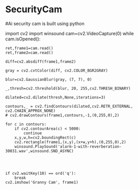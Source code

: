 # SecurityCam
#Ai security cam is built using python 

import cv2
import winsound
cam=cv2.VideoCapture(0)
while cam.isOpened():

    ret,frame1=cam.read()
    ret,frame2=cam.read()

    diff=cv2.absdiff(frame1,frame2)

    gray = cv2.cvtColor(diff, cv2.COLOR_BGR2GRAY)

    blur=cv2.GaussianBlur(gray, (7, 7), 0)

    _,thresh=cv2.threshold(blur, 20, 255,cv2.THRESH_BINARY)

    dilated=cv2.dilate(thresh,None,iterations=3)

    contours,_ = cv2.findContours(dilated,cv2.RETR_EXTERNAL, cv2.CHAIN_APPROX_NONE)
    # cv2.drawContours(frame1,contours,-1,(0,255,0),2)

    for c in contours:
        if cv2.contourArea(c) < 5000:
            continue
        x,y,w,h=cv2.boundingRect(c)
        cv2.rectangle(frame1,(x,y),(x+w,y+h),(0,255,0),2)
        winsound.PlaySound('alarm-1-with-reverberation-30031.wav',winsound.SND_ASYNC)




    if cv2.waitKey(10) == ord('q'):
        break
    cv2.imshow('Granny Cam', frame1)
